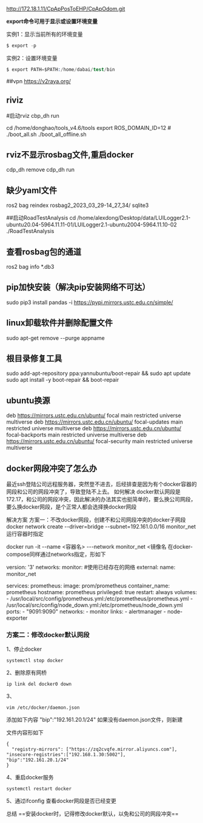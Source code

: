 http://172.18.1.11/CpApPosToEHP/CpApOdom.git

**export命令可用于显示或设置环境变量**

实例1：显示当前所有的环境变量
```s
$ export -p
```
实例2：设置环境变量
```s
$ export PATH=$PATH:/home/dabai/test/bin
```

##vpn
https://v2raya.org/

## riviz
\#启动rviz
cbp_dh run

cd /home/donghao/tools_v4.6/tools
export ROS_DOMAIN_ID=12
\# ./boot_all.sh
./boot_all_offline.sh


## rviz不显示rosbag文件,重启docker 
cdp_dh remove
cdp_dh run


## 缺少yaml文件
ros2 bag reindex rosbag2_2023_03_29-14_27_34/ sqlite3  

##启动RoadTestAnalysis
cd /home/alexdong/Desktop/data/LUILogger2.1-ubuntu20.04-5964.11.11-01/LUILogger2.1-ubuntu2004-5964.11.10-02
./RoadTestAnalysis

## 查看rosbag包的通道
ros2 bag info  *.db3


## pip加快安装（解决pip安装网络不可达）
sudo pip3 install pandas -i https://pypi.mirrors.ustc.edu.cn/simple/


## linux卸载软件并删除配置文件
sudo apt-get remove  --purge  appname

## 根目录修复工具
sudo add-apt-repository ppa:yannubuntu/boot-repair && sudo apt update
sudo apt install -y boot-repair && boot-repair

## ubuntu换源
deb https://mirrors.ustc.edu.cn/ubuntu/ focal main restricted universe multiverse
deb https://mirrors.ustc.edu.cn/ubuntu/ focal-updates main restricted universe multiverse
deb https://mirrors.ustc.edu.cn/ubuntu/ focal-backports main restricted universe multiverse
deb https://mirrors.ustc.edu.cn/ubuntu/ focal-security main restricted universe multiverse

## docker网段冲突了怎么办

最近ssh登陆公司远程服务器，突然登不进去，后经排查是因为有个docker容器的网段和公司的网段冲突了，导致登陆不上去。
如何解决
docker默认网段是172.17，和公司的网段冲突，因此解决的办法其实也挺简单的，要么换公司网段，要么换docker网段，是个正常人都会选择换docker网段

解决方案
方案一：不改docker网段，创建不和公司网段冲突的docker子网段
docker network create --driver=bridge --subnet=192.161.0.0/16 monitor_net
运行容器时指定

docker run -it --name <容器名> ---network monitor_net  <镜像名
在docker-compose同样通过networks指定，形如下

version: '3'
networks:
   monitor:
   #使用已经存在的网络
     external:
       name: monitor_net  

services:
    prometheus:
        image: prom/prometheus
        container_name: prometheus
        hostname: prometheus
        privileged: true
        restart: always
        volumes:
            - /usr/local/src/config/prometheus.yml:/etc/prometheus/prometheus.yml
            - /usr/local/src/config/node_down.yml:/etc/prometheus/node_down.yml
        ports:
            - "9091:9090"
        networks:
            - monitor
        links:
            - alertmanager
            - node-exporter
### 方案二：修改docker默认网段
1、停止docker
```
systemctl stop docker
```
2、删除原有网桥
```
ip link del docker0 down
```
3、
```
vim /etc/docker/daemon.json
```
添加如下内容
"bip":"192.161.20.1/24"
如果没有daemon.json文件，则新建

文件内容形如下
```
{
  "registry-mirrors": ["https://zq2cvqfe.mirror.aliyuncs.com"],
"insecure-registries":["192.168.1.30:5002"],
"bip":"192.161.20.1/24"
}
```
4、重启docker服务
```
systemctl restart docker
```
5、通过ifconfig 查看docker网段是否已经变更

总结
==安装docker时，记得修改docker默认，以免和公司的网段冲突==